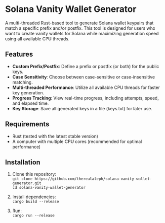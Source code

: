 # Solana Vanity Wallet Generator

A multi-threaded Rust-based tool to generate Solana wallet keypairs that match a specific prefix and/or postfix. This tool is designed for users who want to create vanity wallets for Solana while maximizing generation speed using all available CPU threads.

## Features

- **Custom Prefix/Postfix**: Define a prefix or postfix (or both) for the public keys.
- **Case Sensitivity**: Choose between case-sensitive or case-insensitive matching.
- **Multi-threaded Performance**: Utilize all available CPU threads for faster key generation.
- **Progress Tracking**: View real-time progress, including attempts, speed, and elapsed time.
- **Key Storage**: Save all generated keys in a file (keys.txt) for later use.

## Requirements

- Rust (tested with the latest stable version)
- A computer with multiple CPU cores (recommended for optimal performance)

## Installation

1. Clone this repository:<br>
   `git clone https://github.com/therealaleph/solana-vanity-wallet-generator.git` <br>
   `cd solana-vanity-wallet-generator`
2. Install dependencies:<br>
  `cargo build --release`

3. Run:<br>
  `cargo run --release`
